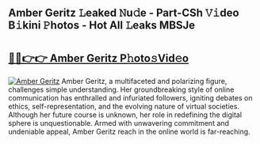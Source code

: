 ## Amber Geritz 𝙻eaked 𝙽u𝚍e - Part-CSh 𝚅𝚒deo B𝚒kini 𝙿hotos - Hot All 𝙻eaks MBSJe

# <h2><a href="http://ld74r7c.urlbe.top/?page=Amber+Geritz">🔗🔗👉👉 Amber Geritz P𝚑oto𝚜Vid𝚎o</a></h2>

[![Amber Geritz](https://i.imgur.com/eBuTRDB.gif)](http://ld74r7c.urlbe.top/?page=Amber+Geritz)
Amber Geritz, a multifaceted and polarizing figure, challenges simple understanding. Her groundbreaking style of online communication has enthralled and infuriated followers, igniting debates on ethics, self-representation, and the evolving nature of virtual societies. Although her future course is unknown, her role in redefining the digital sphere is unquestionable. Armed with unwavering commitment and undeniable appeal, Amber Geritz reach in the online world is far-reaching.
